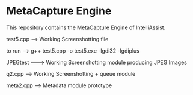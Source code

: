 # MetaCapture Engine
This repository contains the MetaCapture Engine of IntelliAssist. 

test5.cpp --> Working Screenshotting file

to run --> g++ test5.cpp -o test5.exe -lgdi32 -lgdiplus

JPEGtest ---> Working Screenshotting module producing JPEG Images

q2.cpp --> Working Screenshotting + queue module

meta2.cpp --> Metadata module prototype

